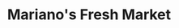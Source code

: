 ---
title: "Mariano's Fresh Market"
url: /chicago/marianos-fresh-market-south-doctor-martin-luther-king-junior-drive/
shop: Supermarkt
---